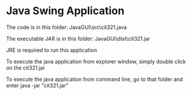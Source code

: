 


# Java Swing Application

The code is in this folder: JavaGUI\src\cit321.java

The executable JAR is in this folder: JavaGUI\dist\cit321.jar

JRE is required to run this application

To execute the java application from explorer window, simply double click on the cit321.jar

To execute the java application from command line, go to that folder and enter java -jar "cit321.jar" 

